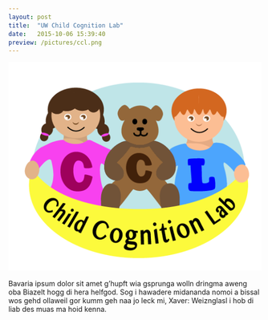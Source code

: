 ```yaml
---
layout: post
title:  "UW Child Cognition Lab"
date:   2015-10-06 15:39:40
preview: /pictures/ccl.png
---
```


![Picture 1](/pictures/ccl.png)

Bavaria ipsum dolor sit amet g’hupft wia gsprunga wolln dringma aweng oba Biazelt hogg di hera helfgod. Sog i hawadere midananda nomoi a bissal wos gehd ollaweil gor kumm geh naa jo leck mi, Xaver: Weiznglasl i hob di liab des muas ma hoid kenna.
